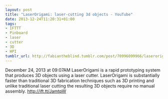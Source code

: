 ```yaml
---
layout: post
title: "LaserOrigami: laser-cutting 3d objects - YouTube"
date: 2013-12-24T11:20:31+01:00
tags:
- IFTTT
- Pinboard
- laser
- cutter
- 3D
- HPI
tumblr_url: http://fabiantheblind.tumblr.com/post/70996099966/laserorigami-laser-cutting-3d-objects-youtube
---
```

December 24, 2013 at 09:07AM
LaserOrigami is a rapid prototyping system that produces 3D objects using a laser cutter. LaserOrigami is substantially faster than traditional 3D fabrication techniques such as 3D printing and unlike traditional laser cutting the resulting 3D objects require no manual assembly. http://ift.tt/JamtpW
